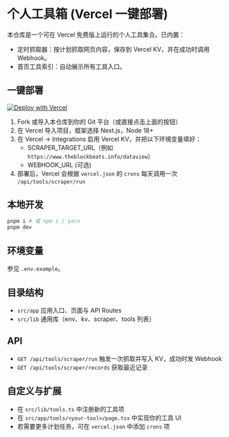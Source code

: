 # 个人工具箱 (Vercel 一键部署)

本仓库是一个可在 Vercel 免费版上运行的个人工具集合。已内置：

- 定时抓取器：按计划抓取网页内容，保存到 Vercel KV，并在成功时调用 Webhook。
- 首页工具索引：自动展示所有工具入口。

## 一键部署

[![Deploy with Vercel](https://vercel.com/button)](https://vercel.com/new/clone?repository-url=https%3A%2F%2Fgithub.com%2Fmonkeyzcc%2Fmy-personal-serve&project-name=personal-toolbox&repository-name=personal-toolbox&env=SCRAPER_TARGET_URL,WEBHOOK_URL)

1. Fork 或导入本仓库到你的 Git 平台（或直接点击上面的按钮）
2. 在 Vercel 导入项目，框架选择 Next.js，Node 18+
3. 在 Vercel → Integrations 启用 Vercel KV，并把以下环境变量填好：
   - SCRAPER_TARGET_URL（例如 `https://www.theblockbeats.info/dataview`）
   - WEBHOOK_URL (可选)
4. 部署后，Vercel 会根据 `vercel.json` 的 `crons` 每天调用一次 `/api/tools/scraper/run`

## 本地开发

```bash
pnpm i # 或 npm i / yarn
pnpm dev
```

## 环境变量

参见 `.env.example`。

## 目录结构

- `src/app` 应用入口、页面与 API Routes
- `src/lib` 通用库（env、kv、scraper、tools 列表）

## API

- `GET /api/tools/scraper/run` 触发一次抓取并写入 KV，成功时发 Webhook
- `GET /api/tools/scraper/records` 获取最近记录

## 自定义与扩展

- 在 `src/lib/tools.ts` 中注册新的工具项
- 在 `src/app/tools/<your-tool>/page.tsx` 中实现你的工具 UI
- 若需要更多计划任务，可在 `vercel.json` 中添加 `crons` 项